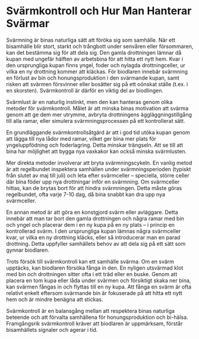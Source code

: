
# Svärmkontroll och Hur Man Hanterar Svärmar

Svärmning är binas naturliga sätt att föröka sig som samhälle. När ett bisamhälle blir stort, starkt och trångbott under senvåren eller försommaren, kan det bestämma sig för att dela sig. Den gamla drottningen lämnar då kupan med ungefär hälften av arbetsbina för att hitta ett nytt hem. Kvar i den ursprungliga kupan finns yngel, foder och nylagda drottningceller, ur vilka en ny drottning kommer att kläckas. För biodlaren innebär svärmning en förlust av bin och honungsproduktion i den svärmande kupan, samt risken att svärmen försvinner eller bosätter sig på ett oönskat ställe (t.ex. i en skorsten). Svärmkontroll är därför en viktig del av biodlingen.

Svärmlust är en naturlig instinkt, men den kan hanteras genom olika metoder för svärmkontroll. Målet är att minska binas motivation att svärma genom att ge dem mer utrymme, avbryta drottningens äggläggningstillgång till alla ramar, eller simulera svärmningsprocessen på ett kontrollerat sätt.

En grundläggande svärmkontrollsåtgärd är att i god tid utöka kupan genom att lägga till nya lådor med ramar, vilket ger bina mer plats för yngeluppfödning och foderlagring. Detta minskar trängseln. Att se till att bina har möjlighet att bygga nya vaxkakor kan också minska svärmlusten.

Mer direkta metoder involverar att bryta svärmningscykeln. En vanlig metod är att regelbundet inspektera samhällen under svärmningsperioden (typiskt från slutet av maj till juli) och leta efter svärmceller – speciella, större celler där bina föder upp nya drottningar inför en svärmning. Om svärmceller hittas, kan de brytas bort för att hindra svärmningen. Detta måste göras regelbundet, ofta varje 7-10 dag, då bina snabbt kan dra upp nya svärmceller.

En annan metod är att göra en konstgjord svärm eller avläggare. Detta innebär att man tar bort den gamla drottningen och några ramar med bin och yngel och placerar dem i en ny kupa på en ny plats – i princip en kontrollerad svärm. I den ursprungliga kupan lämnas några svärmceller kvar, ur vilka en ny drottning kläcks, eller så introducerar man en parad drottning. Detta uppfyller samhällets behov av att dela sig på ett sätt som gynnar biodlaren.

Trots försök till svärmkontroll kan ett samhälle svärma. Om en svärm upptäcks, kan biodlaren försöka fånga in den. En nyligen utsvärmad klot med bin och drottningen sitter ofta i ett träd eller en buske. Genom att placera en tom kupa eller låda under svärmen och försiktigt skaka ner bina, kan svärmen fångas in och flyttas till en ny kupa. Att fånga en svärm är ofta relativt enkelt eftersom svärmande bin är fokuserade på att hitta ett nytt hem och är mindre benägna att stickas.

Svärmkontroll är en balansgång mellan att respektera binas naturliga beteende och att förvalta samhällena för honungsproduktion och bi-hälsa. Framgångsrik svärmkontroll kräver att biodlaren är uppmärksam, förstår bisamhällets signaler och agerar i tid.
